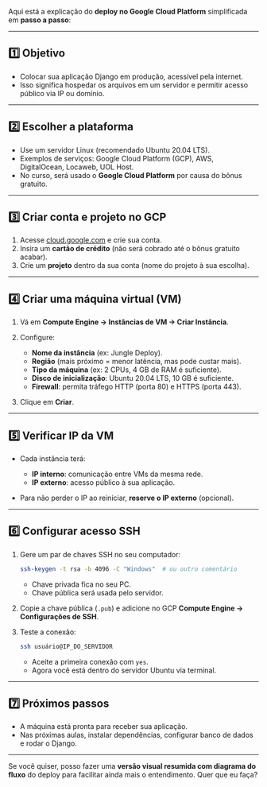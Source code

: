 Aqui está a explicação do **deploy no Google Cloud Platform** simplificada em **passo a passo**:

---

## **1️⃣ Objetivo**

* Colocar sua aplicação Django em produção, acessível pela internet.
* Isso significa hospedar os arquivos em um servidor e permitir acesso público via IP ou domínio.

---

## **2️⃣ Escolher a plataforma**

* Use um servidor Linux (recomendado Ubuntu 20.04 LTS).
* Exemplos de serviços: Google Cloud Platform (GCP), AWS, DigitalOcean, Locaweb, UOL Host.
* No curso, será usado o **Google Cloud Platform** por causa do bônus gratuito.

---

## **3️⃣ Criar conta e projeto no GCP**

1. Acesse [cloud.google.com](https://cloud.google.com) e crie sua conta.
2. Insira um **cartão de crédito** (não será cobrado até o bônus gratuito acabar).
3. Crie um **projeto** dentro da sua conta (nome do projeto à sua escolha).

---

## **4️⃣ Criar uma máquina virtual (VM)**

1. Vá em **Compute Engine → Instâncias de VM → Criar Instância**.
2. Configure:

   * **Nome da instância** (ex: Jungle Deploy).
   * **Região** (mais próximo = menor latência, mas pode custar mais).
   * **Tipo da máquina** (ex: 2 CPUs, 4 GB de RAM é suficiente).
   * **Disco de inicialização**: Ubuntu 20.04 LTS, 10 GB é suficiente.
   * **Firewall**: permita tráfego HTTP (porta 80) e HTTPS (porta 443).
3. Clique em **Criar**.

---

## **5️⃣ Verificar IP da VM**

* Cada instância terá:

  * **IP interno**: comunicação entre VMs da mesma rede.
  * **IP externo**: acesso público à sua aplicação.
* Para não perder o IP ao reiniciar, **reserve o IP externo** (opcional).

---

## **6️⃣ Configurar acesso SSH**

1. Gere um par de chaves SSH no seu computador:

   ```bash
   ssh-keygen -t rsa -b 4096 -C "Windows"  # ou outro comentário
   ```

   * Chave privada fica no seu PC.
   * Chave pública será usada pelo servidor.
2. Copie a chave pública (`.pub`) e adicione no GCP **Compute Engine → Configurações de SSH**.
3. Teste a conexão:

   ```bash
   ssh usuário@IP_DO_SERVIDOR
   ```

   * Aceite a primeira conexão com `yes`.
   * Agora você está dentro do servidor Ubuntu via terminal.

---

## **7️⃣ Próximos passos**

* A máquina está pronta para receber sua aplicação.
* Nas próximas aulas, instalar dependências, configurar banco de dados e rodar o Django.

---

Se você quiser, posso fazer uma **versão visual resumida com diagrama do fluxo** do deploy para facilitar ainda mais o entendimento. Quer que eu faça?
